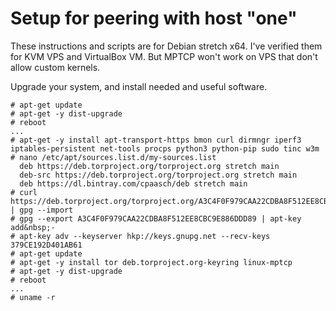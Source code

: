 # Setup for peering with host "one"

These instructions and scripts are for Debian stretch x64. I've verified them for KVM VPS and VirtualBox VM. But MPTCP won't work on VPS that don't allow custom kernels.

Upgrade your system, and install needed and useful software.

```
# apt-get update
# apt-get -y dist-upgrade
# reboot
...
# apt-get -y install apt-transport-https bmon curl dirmngr iperf3 iptables-persistent net-tools procps python3 python-pip sudo tinc w3m
# nano /etc/apt/sources.list.d/my-sources.list
  deb https://deb.torproject.org/torproject.org stretch main
  deb-src https://deb.torproject.org/torproject.org stretch main
  deb https://dl.bintray.com/cpaasch/deb stretch main
# curl https://deb.torproject.org/torproject.org/A3C4F0F979CAA22CDBA8F512EE8CBC9E886DDD89.asc | gpg --import
# gpg --export A3C4F0F979CAA22CDBA8F512EE8CBC9E886DDD89 | apt-key add&nbsp;-
# apt-key adv --keyserver hkp://keys.gnupg.net --recv-keys 379CE192D401AB61
# apt-get update
# apt-get -y install tor deb.torproject.org-keyring linux-mptcp
# apt-get -y dist-upgrade
# reboot
...
# uname -r
